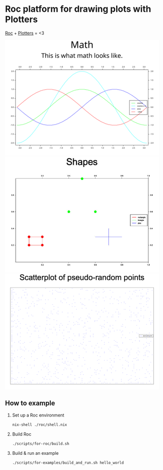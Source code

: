 # Roc platform for drawing plots with Plotters

[Roc](https://roc-lang.org/)
+
[Plotters](https://github.com/38/plotters)
= <3

![example graph of sine & cosine lines](./examples/math.svg)
![example drawing of line-based shapes like rectangle, triangle, and plus sign](./examples/shapes.jpg)
![example scatterplot of pseudo-random points](./examples/scatter.png)

## How to example

1. Set up a Roc environment

    ```sh
    nix-shell ./roc/shell.nix
    ```

1. Build Roc

    ```sh
    ./scripts/for-roc/build.sh
    ```

1. Build & run an example

    ```sh
    ./scripts/for-examples/build_and_run.sh hello_world
    ```
